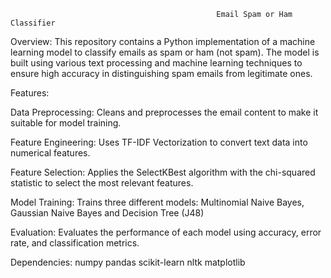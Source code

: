                                                   Email Spam or Ham Classifier
Overview:
This repository contains a Python implementation of a machine learning model to classify emails as spam or ham (not spam). The model is built using various text processing and machine learning techniques to ensure high accuracy in distinguishing spam emails from legitimate ones.

Features:
 
Data Preprocessing: Cleans and preprocesses the email content to make it suitable for model training.
   
Feature Engineering: Uses TF-IDF Vectorization to convert text data into numerical features.
   
Feature Selection: Applies the SelectKBest algorithm with the chi-squared statistic to select the most relevant features.
  
 Model Training: Trains three different models:
                   Multinomial Naive Bayes,
                   Gaussian Naive Bayes and
                   Decision Tree (J48)

Evaluation: Evaluates the performance of each model using accuracy, error rate, and classification metrics.

Dependencies:
numpy
pandas
scikit-learn
nltk
matplotlib
